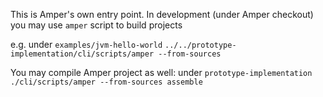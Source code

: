 This is Amper's own entry point. 
In development (under Amper checkout) you may use `amper` script to build projects

e.g. under `examples/jvm-hello-world`
```../../prototype-implementation/cli/scripts/amper --from-sources```

You may compile Amper project as well: under `prototype-implementation`
```./cli/scripts/amper --from-sources assemble```
